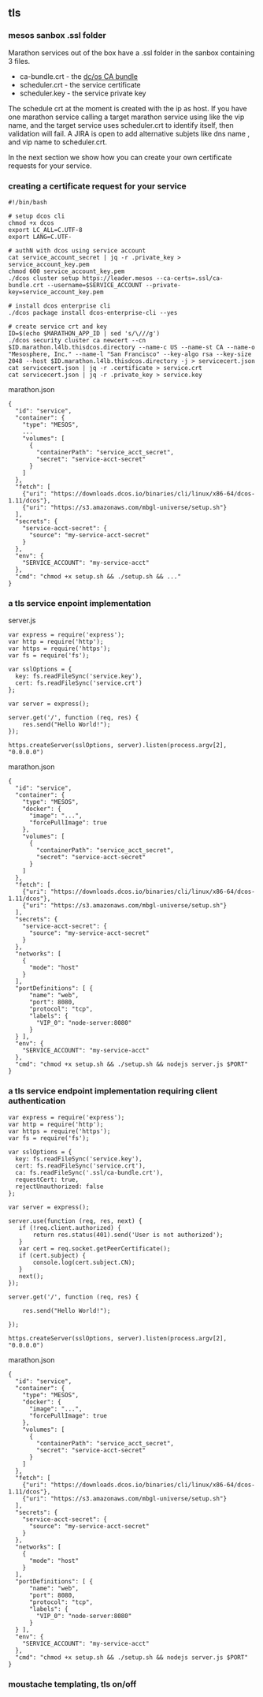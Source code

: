 ## tls

### mesos sanbox .ssl folder

Marathon services out of the box have a .ssl folder in the sanbox containing 3 files.

- ca-bundle.crt - the [dc/os CA bundle](https://docs.mesosphere.com/1.11/security/ent/tls-ssl/get-cert/)
- scheduler.crt - the service certificate
- scheduler.key - the service private key

The schedule crt at the moment is created with the ip as host. If you have one marathon service calling a target marathon service using like the vip name, and the target service uses scheduler.crt to identify itself, then validation will fail. A JIRA is open to add alternative subjets like dns name , and vip name to scheduler.crt.

In the next section we show how you can create your own certificate requests for your service.


### creating a certificate request for your service

```
#!/bin/bash
  
# setup dcos cli
chmod +x dcos
export LC_ALL=C.UTF-8
export LANG=C.UTF-

# authN with dcos using service account
cat service_account_secret | jq -r .private_key > service_account_key.pem
chmod 600 service_account_key.pem
./dcos cluster setup https://leader.mesos --ca-certs=.ssl/ca-bundle.crt --username=$SERVICE_ACCOUNT --private-key=service_account_key.pem

# install dcos enterprise cli
./dcos package install dcos-enterprise-cli --yes

# create service crt and key
ID=$(echo $MARATHON_APP_ID | sed 's/\///g')
./dcos security cluster ca newcert --cn $ID.marathon.l4lb.thisdcos.directory --name-c US --name-st CA --name-o "Mesosphere, Inc." --name-l "San Francisco" --key-algo rsa --key-size 2048 --host $ID.marathon.l4lb.thisdcos.directory -j > servicecert.json
cat servicecert.json | jq -r .certificate > service.crt
cat servicecert.json | jq -r .private_key > service.key

```

marathon.json
```
{
  "id": "service",
  "container": {
    "type": "MESOS",
    ...
    "volumes": [
      {
        "containerPath": "service_acct_secret",
        "secret": "service-acct-secret"
      }
    ]
  },
  "fetch": [
    {"uri": "https://downloads.dcos.io/binaries/cli/linux/x86-64/dcos-1.11/dcos"},
    {"uri": "https://s3.amazonaws.com/mbgl-universe/setup.sh"}
  ],
  "secrets": {
    "service-acct-secret": {
      "source": "my-service-acct-secret"
    }
  },
  "env": {
    "SERVICE_ACCOUNT": "my-service-acct"
  },
  "cmd": "chmod +x setup.sh && ./setup.sh && ..."
}

```

### a tls service enpoint implementation

server.js
```
var express = require('express');
var http = require('http');
var https = require('https');
var fs = require('fs');

var sslOptions = {
  key: fs.readFileSync('service.key'),
  cert: fs.readFileSync('service.crt')
};

var server = express();

server.get('/', function (req, res) {
    res.send("Hello World!");
});

https.createServer(sslOptions, server).listen(process.argv[2], "0.0.0.0")

```

marathon.json
```
{
  "id": "service",
  "container": {
    "type": "MESOS",
    "docker": {
      "image": "...",
      "forcePullImage": true
    },
    "volumes": [
      {
        "containerPath": "service_acct_secret",
        "secret": "service-acct-secret"
      }
    ]
  },
  "fetch": [
    {"uri": "https://downloads.dcos.io/binaries/cli/linux/x86-64/dcos-1.11/dcos"},
    {"uri": "https://s3.amazonaws.com/mbgl-universe/setup.sh"}
  ],
  "secrets": {
    "service-acct-secret": {
      "source": "my-service-acct-secret"
    }
  },
  "networks": [
    {
      "mode": "host"
    }
  ],
  "portDefinitions": [ {
      "name": "web",
      "port": 8080,
      "protocol": "tcp",
      "labels": {
        "VIP_0": "node-server:8080"
      }
  } ],
  "env": {
    "SERVICE_ACCOUNT": "my-service-acct"
  },
  "cmd": "chmod +x setup.sh && ./setup.sh && nodejs server.js $PORT"
}

```


### a tls service endpoint implementation requiring client authentication

```
var express = require('express');
var http = require('http');
var https = require('https');
var fs = require('fs');

var sslOptions = {
  key: fs.readFileSync('service.key'),
  cert: fs.readFileSync('service.crt'),
  ca: fs.readFileSync('.ssl/ca-bundle.crt'),
  requestCert: true,
  rejectUnauthorized: false
};

var server = express();

server.use(function (req, res, next) {
   if (!req.client.authorized) {
       return res.status(401).send('User is not authorized');
   }
   var cert = req.socket.getPeerCertificate();
   if (cert.subject) {
       console.log(cert.subject.CN);
   }
   next();
});

server.get('/', function (req, res) {                                                                                        

    res.send("Hello World!");                                                                                               
    
});

https.createServer(sslOptions, server).listen(process.argv[2], "0.0.0.0") 

```

marathon.json
```
{
  "id": "service",
  "container": {
    "type": "MESOS",
    "docker": {
      "image": "...",
      "forcePullImage": true
    },
    "volumes": [
      {
        "containerPath": "service_acct_secret",
        "secret": "service-acct-secret"
      }
    ]
  },
  "fetch": [
    {"uri": "https://downloads.dcos.io/binaries/cli/linux/x86-64/dcos-1.11/dcos"},
    {"uri": "https://s3.amazonaws.com/mbgl-universe/setup.sh"}
  ],
  "secrets": {
    "service-acct-secret": {
      "source": "my-service-acct-secret"
    }
  },
  "networks": [
    {
      "mode": "host"
    }
  ],
  "portDefinitions": [ {
      "name": "web",
      "port": 8080,
      "protocol": "tcp",
      "labels": {
        "VIP_0": "node-server:8080"
      }
  } ],
  "env": {
    "SERVICE_ACCOUNT": "my-service-acct"
  },
  "cmd": "chmod +x setup.sh && ./setup.sh && nodejs server.js $PORT"
}

```

### moustache templating, tls on/off

